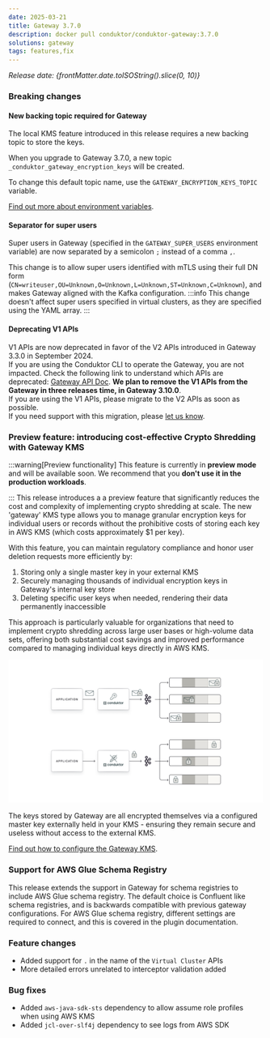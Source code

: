 ```yaml
---
date: 2025-03-21
title: Gateway 3.7.0
description: docker pull conduktor/conduktor-gateway:3.7.0
solutions: gateway
tags: features,fix
---
```


*Release date: {frontMatter.date.toISOString().slice(0, 10)}*

### Breaking changes

#### New backing topic required for Gateway

The local KMS feature introduced in this release requires a new backing topic to store the keys.

When you upgrade to Gateway 3.7.0, a new topic `_conduktor_gateway_encryption_keys` will be created.

To change this default topic name, use the `GATEWAY_ENCRYPTION_KEYS_TOPIC` variable.

[Find out more about environment variables](https://docs.conduktor.io/gateway/configuration/env-variables/#topics-names).

#### Separator for super users 
Super users in Gateway (specified in the `GATEWAY_SUPER_USERS` environment variable) are now separated by a semicolon `;` instead of a comma `,`. 

This change is to allow super users identified with mTLS using their full DN form (`CN=writeuser,OU=Unknown,O=Unknown,L=Unknown,ST=Unknown,C=Unknown`), and makes Gateway aligned with the Kafka configuration.
:::info
This change doesn't affect super users specified in virtual clusters, as they are specified using the YAML array.
:::

#### Deprecating V1 APIs
V1 APIs are now deprecated in favor of the V2 APIs introduced in Gateway 3.3.0 in September 2024.  
If you are using the Conduktor CLI to operate the Gateway, you are not impacted.
Check the following link to understand which APIs are deprecated: [Gateway API Doc](https://developers.conduktor.io/?product=gateway&version=3.6.1&gatewayApiVersion=v1).
**We plan to remove the V1 APIs from the Gateway in three releases time, in Gateway 3.10.0**.  
If you are using the V1 APIs, please migrate to the V2 APIs as soon as possible.  
If you need support with this migration, please [let us know](https://support.conduktor.io/hc/en-gb/requests/new?ticket_form_id=17438363566609).


### Preview feature: introducing cost-effective Crypto Shredding with Gateway KMS
:::warning[Preview functionality]
This feature is currently in **preview mode** and will be available soon. We recommend that you **don't use it in the production workloads**.

:::
This release introduces a a preview feature that significantly reduces the cost and complexity of implementing crypto shredding at scale. The new 'gateway' KMS type allows you to manage granular encryption keys for individual users or records without the prohibitive costs of storing each key in AWS KMS (which costs approximately $1 per key).

With this feature, you can maintain regulatory compliance and honor user deletion requests more efficiently by:

1. Storing only a single master key in your external KMS
1. Securely managing thousands of individual encryption keys in Gateway's internal key store
1. Deleting specific user keys when needed, rendering their data permanently inaccessible

This approach is particularly valuable for organizations that need to implement crypto shredding across large user bases or high-volume data sets, offering both substantial cost savings and improved performance compared to managing individual keys directly in AWS KMS.  

![crypto-shredding-concept](/images/changelog/gateway/v3.7.0/crypto-shredding-concept.png)

The keys stored by Gateway are all encrypted themselves via a configured master key externally held in your KMS - ensuring they remain secure and useless without access to the external KMS.


[Find out how to configure the Gateway KMS](/gateway/interceptors/data-security/encryption/encryption-configuration#gateway-kms).

### Support for AWS Glue Schema Registry

This release extends the support in Gateway for schema registries to include AWS Glue schema registry. The default choice is Confluent like schema registries, and is backwards compatible with previous gateway configurations. For AWS Glue schema registry, different settings are required to connect, and this is covered in the plugin documentation.


### Feature changes
- Added support for `.` in the name of the `Virtual Cluster` APIs
- More detailed errors unrelated to interceptor validation added

### Bug fixes
- Added `aws-java-sdk-sts` dependency to allow assume role profiles when using AWS KMS
- Added `jcl-over-slf4j` dependency to see logs from AWS SDK
